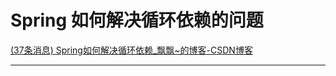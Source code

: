 # Spring 如何解决循环依赖的问题

[(37条消息) Spring如何解决循环依赖_飘飘~的博客-CSDN博客](https://blog.csdn.net/m0_46420244/article/details/126215891)

---

‍

‍

